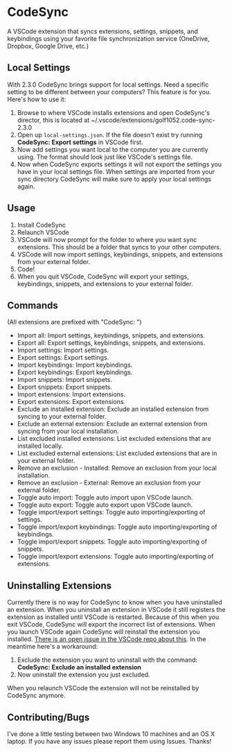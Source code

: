 # CodeSync
A VSCode extension that syncs extensions, settings, snippets, and keybindings using your favorite file synchronization service (OneDrive, Dropbox, Google Drive, etc.)

## Local Settings
With 2.3.0 CodeSync brings support for local settings. Need a specific setting to be different between your computers? This feature is for you. Here's how to use it:

1. Browse to where VSCode installs extensions and open CodeSync's director, this is located at ~/.vscode/extensions/golf1052.code-sync-2.3.0
2. Open up `local-settings.json`. If the file doesn't exist try running **CodeSync: Export settings** in VSCode first.
3. Now add settings you want local to the computer you are currently using. The format should look just like VSCode's settings file.
4. Now when CodeSync exports settings it will not export the settings you have in your local settings file. When settings are imported from your sync directory CodeSync will make sure to apply your local settings again.

## Usage
1. Install CodeSync
2. Relaunch VSCode
3. VSCode will now prompt for the folder to where you want sync extensions. This should be a folder that syncs to your other computers.
4. VSCode will now import settings, keybindings, snippets, and extensions from your external folder.
5. Code!
6. When you quit VSCode, CodeSync will export your settings, keybindings, snippets, and extensions to your external folder.

## Commands
(All extensions are prefixed with "CodeSync: ")
- Import all: Import settings, keybindings, snippets, and extensions.
- Export all: Export settings, keybindings, snippets, and extensions.
- Import settings: Import settings.
- Export settings: Export settings.
- Import keybindings: Import keybindings.
- Export keybindings: Export keybindings.
- Import snippets: Import snippets.
- Export snippets: Export snippets.
- Import extensions: Import extensions.
- Export extensions: Export extensions.
- Exclude an installed extension: Exclude an installed extension from syncing to your external folder.
- Exclude an external extension: Exclude an external extension from syncing from your local installation.
- List excluded installed extensions: List excluded extensions that are installed locally.
- List excluded external extensions: List excluded extensions that are in your external folder.
- Remove an exclusion - Installed: Remove an exclusion from your local installation.
- Remove an exclusion - External: Remove an exclusion from your external folder.
- Toggle auto import: Toggle auto import upon VSCode launch.
- Toggle auto export: Toggle auto export upon VSCode launch.
- Toggle import/export settings: Toggle auto importing/exporting of settings.
- Toggle import/export keybindings: Toggle auto importing/exporting of keybindings.
- Toggle import/export snippets: Toggle auto importing/exporting of snippets.
- Toggle import/export extensions: Toggle auto importing/exporting of extensions.

## Uninstalling Extensions
Currently there is no way for CodeSync to know when you have uninstalled an extension. When you uninstall an extension in VSCode it still registers the extension as installed until VSCode is restarted. Because of this when you exit VSCode, CodeSync will export the incorrect list of extensions. When you launch VSCode again CodeSync will reinstall the extension you installed. [There is an open issue in the VSCode repo about this](https://github.com/Microsoft/vscode/issues/14444). In the meantime here's a workaround:

1. Exclude the extension you want to uninstall with the command: **CodeSync: Exclude an installed extension**
2. Now uninstall the extension you just excluded.

When you relaunch VSCode the extension will not be reinstalled by CodeSync anymore.

## Contributing/Bugs
I've done a little testing between two Windows 10 machines and an OS X laptop. If you have any issues please report them using Issues. Thanks!
